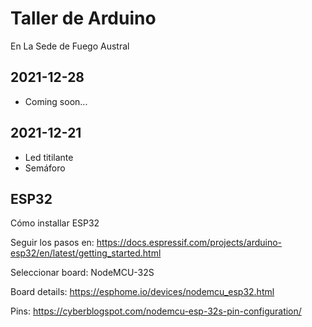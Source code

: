 Taller de Arduino
=================

En La Sede de Fuego Austral

2021-12-28
----------

* Coming soon...

2021-12-21
----------

* Led titilante
* Semáforo

ESP32
-----

Cómo installar ESP32

Seguir los pasos en: https://docs.espressif.com/projects/arduino-esp32/en/latest/getting_started.html

Seleccionar board: NodeMCU-32S

Board details: https://esphome.io/devices/nodemcu_esp32.html

Pins: https://cyberblogspot.com/nodemcu-esp-32s-pin-configuration/
